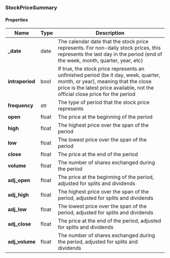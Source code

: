

[//]: # (CLASS:StockPriceSummary)

[//]: # (KIND:object)

### StockPriceSummary

#### Properties

[//]: # (START_DEFINITION)

Name | Type | Description
------------ | ------------- | -------------
**_date** | date | The calendar date that the stock price represents. For non-daily stock prices, this represents the last day in the period (end of the week, month, quarter, year, etc) &nbsp;
**intraperiod** | bool | If true, the stock price represents an unfinished period (be it day, week, quarter, month, or year), meaning that the close price is the latest price available, not the official close price for the period &nbsp;
**frequency** | str | The type of period that the stock price represents &nbsp;
**open** | float | The price at the beginning of the period &nbsp;
**high** | float | The highest price over the span of the period &nbsp;
**low** | float | The lowest price over the span of the period &nbsp;
**close** | float | The price at the end of the period &nbsp;
**volume** | float | The number of shares exchanged during the period &nbsp;
**adj_open** | float | The price at the beginning of the period, adjusted for splits and dividends &nbsp;
**adj_high** | float | The highest price over the span of the period, adjusted for splits and dividends &nbsp;
**adj_low** | float | The lowest price over the span of the period, adjusted for splits and dividends &nbsp;
**adj_close** | float | The price at the end of the period, adjusted for splits and dividends &nbsp;
**adj_volume** | float | The number of shares exchanged during the period, adjusted for splits and dividends &nbsp;

[//]: # (END_DEFINITION)



